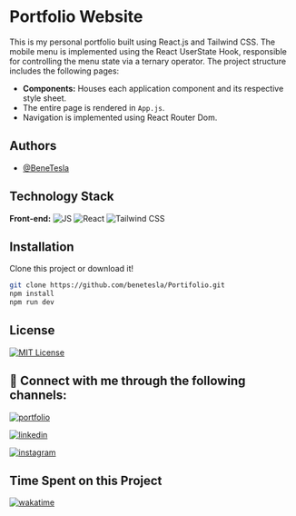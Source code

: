 # Portfolio Website

This is my personal portfolio built using React.js and Tailwind CSS. The mobile menu is implemented using the React UserState Hook, responsible for controlling the menu state via a ternary operator. The project structure includes the following pages:

- **Components:** Houses each application component and its respective style sheet.
- The entire page is rendered in `App.js`.
- Navigation is implemented using React Router Dom.

## Authors

- [@BeneTesla](https://github.com/benetesla)

## Technology Stack

**Front-end:**
![JS](https://img.shields.io/badge/JavaScript-323330?style=for-the-badge&logo=javascript&logoColor=F7DF1E)
![React](https://img.shields.io/badge/React-20232A?style=for-the-badge&logo=react&logoColor=61DAFB)
![Tailwind CSS](https://img.shields.io/badge/Tailwind%20CSS-38B2AC?style=for-the-badge&logo=tailwind-css&logoColor=white)

## Installation

Clone this project or download it!

```bash
git clone https://github.com/benetesla/Portifolio.git
npm install
npm run dev
```

## License

[![MIT License](https://img.shields.io/badge/License-MIT-green.svg)](https://choosealicense.com/licenses/mit/)

## 🔗 Connect with me through the following channels:

[![portfolio](https://img.shields.io/badge/my_portfolio-000?style=for-the-badge&logo=ko-fi&logoColor=white)](https://bene-teslav1.vercel.app/)

[![linkedin](https://img.shields.io/badge/linkedin-0A66C2?style=for-the-badge&logo=linkedin&logoColor=white)](https://www.linkedin.com/in/bene-tesla/)

[![instagram](https://img.shields.io/badge/Instagram-E4405F?style=for-the-badge&logo=instagram&logoColor=white)](https://www.instagram.com/bene_tesla/)

## Time Spent on this Project

[![wakatime](https://wakatime.com/badge/user/e1461a88-4a59-4bf1-b467-fcdd739232d8/project/6b86bbd9-c76d-4b61-bbff-1d359ff80af6.svg)](https://wakatime.com/badge/user/e1461a88-4a59-4bf1-b467-fcdd739232d8/project/6b86bbd9-c76d-4b61-bbff-1d359ff80af6)